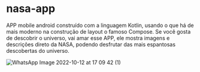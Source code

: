 # nasa-app
APP mobile android construído com a linguagem Kotlin, usando o que há de mais moderno na construção de layout o famoso Compose. Se você gosta de descobrir o universo, vai amar esse APP, ele mostra imagens e descrições direto da NASA, podendo desfrutar das mais espantosas descobertas do universo.




![WhatsApp Image 2022-10-12 at 17 09 42 (1)](https://user-images.githubusercontent.com/60984009/195438984-c71a7397-9c3d-41bb-acc4-e0d672cd5f94.jpeg)
